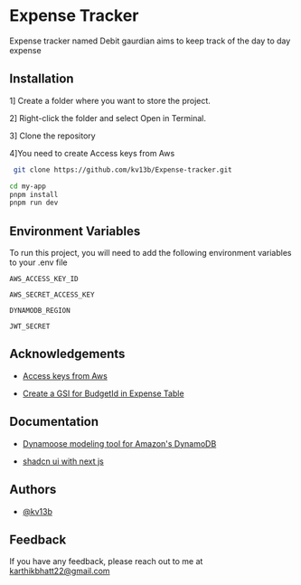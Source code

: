 
# Expense Tracker

Expense tracker named Debit gaurdian aims to keep track of the day to day expense



## Installation

1] Create a folder where you want to store the project.

2] Right-click the folder and select Open in Terminal.

3] Clone the repository

4]You need to create Access keys from Aws 


```bash
 git clone https://github.com/kv13b/Expense-tracker.git
```
```bash
cd my-app
pnpm install
pnpm run dev
```
    

## Environment Variables

To run this project, you will need to add the following environment variables to your .env file

`AWS_ACCESS_KEY_ID`

`AWS_SECRET_ACCESS_KEY`

`DYNAMODB_REGION`

`JWT_SECRET`


## Acknowledgements

 - [Access keys from Aws](https://medium.com/@mudasirhaji/how-to-create-an-aws-iam-user-a-step-by-step-guide-39d2a07a1670)

 - [Create a GSI for BudgetId in Expense Table](https://medium.com/@jun711.g/create-secondary-indexes-for-aws-dynamodb-to-prevent-scanning-3b210b2764bf)

## Documentation

 - [Dynamoose modeling tool for Amazon's DynamoDB](https://dynamoosejs.com/getting_started/Introduction)

 - [shadcn ui with next js](https://ui.shadcn.com/docs/installation/next)


## Authors

- [@kv13b](https://github.com/kv13b)


## Feedback

If you have any feedback, please reach out to me at karthikbhatt22@gmail.com

